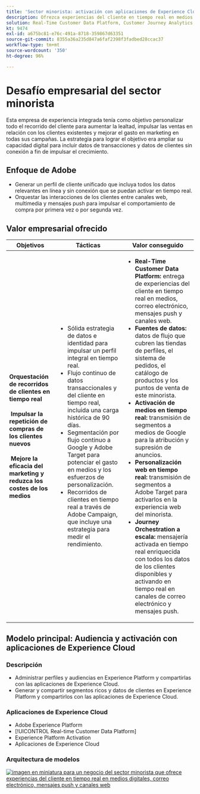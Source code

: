 ```yaml
---
title: 'Sector minorista: activación con aplicaciones de Experience Cloud'
description: Ofrezca experiencias del cliente en tiempo real en medios digitales, correo electrónico, mensajes push y canales web.
solution: Real-Time Customer Data Platform, Customer Journey Analytics, Journey Orchestration, Campaign, Analytics, Target
kt: 9474
exl-id: a675bc81-e76c-491a-8718-359867d63351
source-git-commit: 8355a36a235d847a6faf2398f3fadbed28ccac37
workflow-type: tm+mt
source-wordcount: '350'
ht-degree: 96%

---
```


# Desafío empresarial del sector minorista

Esta empresa de experiencia integrada tenía como objetivo personalizar todo el recorrido del cliente para aumentar la lealtad, impulsar las ventas en relación con los clientes existentes y mejorar el gasto en marketing en todas sus campañas. La estrategia para lograr el objetivo era ampliar su capacidad digital para incluir datos de transacciones y datos de clientes sin conexión a fin de impulsar el crecimiento.

## Enfoque de Adobe

* Generar un perfil de cliente unificado que incluya todos los datos relevantes en línea y sin conexión que se puedan activar en tiempo real.
* Orquestar las interacciones de los clientes entre canales web, multimedia y mensajes push para impulsar el comportamiento de compra por primera vez o por segunda vez.

## Valor empresarial ofrecido

| Objetivos | Tácticas | Valor conseguido |
|---|---|---|
| **Orquestación de recorridos de clientes en tiempo real **<br></br>** Impulsar la repetición de compras de los clientes nuevos **<br></br>** Mejore la eficacia del marketing y reduzca los costes de los medios**</ul> | <ul><li>Sólida estrategia de datos e identidad para impulsar un perfil integral en tiempo real.</li><li>Flujo continuo de datos transaccionales y del cliente en tiempo real, incluida una carga histórica de 90 días.</li><li>Segmentación por flujo continuo a Google y Adobe Target para potenciar el gasto en medios y los esfuerzos de personalización.</li><li>Recorridos de clientes en tiempo real a través de Adobe Campaign, que incluye una estrategia para medir el rendimiento.</li></ul> | <ul><li><strong>Real-Time Customer Data Platform:</strong> entrega de experiencias del cliente en tiempo real en medios, correo electrónico, mensajes push y canales web.</li><li><strong>Fuentes de datos:</strong> datos de flujo que cubren las tiendas de perfiles, el sistema de pedidos, el catálogo de productos y los puntos de venta de este minorista.</li><li><strong>Activación de medios en tiempo real:</strong> transmisión de segmentos a medios de Google para la atribución y supresión de anuncios.</li><li><strong>Personalización web en tiempo real:</strong> transmisión de segmentos a Adobe Target para activarlos en la experiencia web del minorista.</li><li><strong>Journey Orchestration a escala:</strong> mensajería activada en tiempo real enriquecida con todos los datos de los clientes disponibles y activando en tiempo real en canales de correo electrónico y mensajes push.</li></ul> |

## Modelo principal: Audiencia y activación con aplicaciones de Experience Cloud

### Descripción

<ul><li>Administrar perfiles y audiencias en Experience Platform y compartirlas con las aplicaciones de Experience Cloud.</li><li>Generar y compartir segmentos ricos y datos de clientes en Experience Platform y compartirlos con las aplicaciones de Experience Cloud.</li></ul>

### Aplicaciones de Experience Cloud

<ul><li>Adobe Experience Platform   </li><li>[!UICONTROL Real-time Customer Data Platform]</li><li>Experience Platform Activation</li><li>Aplicaciones de Experience Cloud</li></ul>

### Arquitectura de modelos

<a href="https://experienceleague.adobe.com/docs/blueprints-learn/architecture/audience-activation/platform-and-applications.html?lang=es"><img alt="imagen en miniatura para un negocio del sector minorista que ofrece experiencias del cliente en tiempo real en medios digitales, correo electrónico, mensajes push y canales web" src="https://experienceleague.adobe.com/docs/blueprints-learn/assets/aep+apps_vertical.svg?lang=en"/></a>
